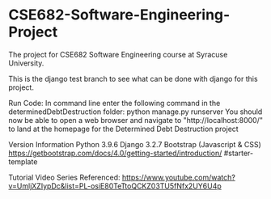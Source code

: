 # CSE682-Software-Engineering-Project
The project for CSE682 Software Engineering course at Syracuse University.

This is the django test branch to see what can be done with django for this project.

Run Code:
In command line enter the following command in the determinedDebtDestruction folder: python manage.py runserver
You should now be able to open a web browser and navigate to "http://localhost:8000/" to land at the homepage for the Determined Debt Destruction project 

Version Information
Python 3.9.6
Django 3.2.7
Bootstrap (Javascript & CSS) https://getbootstrap.com/docs/4.0/getting-started/introduction/
#starter-template

Tutorial Video Series Referenced: https://www.youtube.com/watch?v=UmljXZIypDc&list=PL-osiE80TeTtoQCKZ03TU5fNfx2UY6U4p
